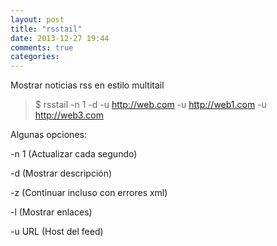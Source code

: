 ```yaml
---
layout: post
title: "rsstail"
date: 2013-12-27 19:44
comments: true
categories: 
---
```

Mostrar noticias rss en estilo multitail

>$ rsstail -n 1 -d -u http://web.com -u http://web1.com -u http://web3.com

Algunas opciones:

-n 1  (Actualizar cada segundo)

-d     (Mostrar descripción)

-z      (Continuar incluso con errores xml)

-l      (Mostrar enlaces)

-u URL (Host del feed)

